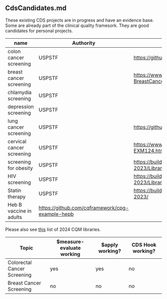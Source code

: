 ## CdsCandidates.md

These existing CDS projects are in progress and have an evidence base. Some are already part of the clinical quality framesork. They are good candidates for personal projects. 

|name|Authority|link|link|
|---|---|---|---|
|colon cancer screening|USPSTF|https://github.com/cqframework/cqf-ccc||
|breast cancer screening|USPSTF|https://www.hl7.org/fhir/us/cqfmeasures/2023jan/Measure-BreastCancerScreeningFHIR.html||
|chlamydia screening|USPSTF||
|depression screening|USPSTF||
|lung cancer screening|USPSTF|https://github.com/cqframework/lcs-cds||
|cervical cancer screening|USPSTF|https://www.hl7.org/fhir/us/cqfmeasures/2021may/Library-EXM124.html||
|screening for obesity|USPSTF|https://build.fhir.org/ig/cqframework/ecqm-content-qicore-2023/Library-PCSBMIScreenAndFollowUpFHIR.html||
|HIV screening|USPSTF|https://build.fhir.org/ig/cqframework/ecqm-content-qicore-2023/Library-HIVScreeningFHIR.html|https://build.fhir.org/ig/cqframework/hiv-cds/|
|Statin therapy|USPSTF|https://build.fhir.org/ig/cqframework/ecqm-content-qicore-2023/||Library-StatinTherapyforthePreventionandTreatmentofCardiovascularDiseaseFHIR.html||
|Heb B vaccine in adults|https://github.com/cqframework/cpg-example-hepb||


Please also see [this](https://build.fhir.org/ig/cqframework/ecqm-content-qicore-2023/libraries.html) list of 2024 CQM libraries. 

|Topic|$measure-evaluate working|$apply working?|CDS Hook working?|
|---|---|---|---|
|Colorectal Cancer Screening|yes|yes|no|
|Breast Cancer Screening|no|no|no|